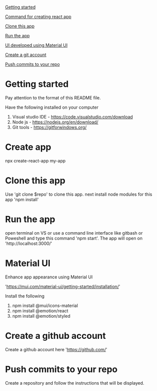 [Getting started](#getting-started)

[Command for creating react app](#create-app)

[Clone this app](#clone-this-app)

[Run the app](#run-the-app)

[UI developed using Material UI](#material-ui)

[Create a git account](#create-a-git-account)

[Push commits to your repo](#push-commits-to-your-repo)

# Getting started

Pay attention to the format of this README file.

Have the following installed on your computer

1. Visual studio IDE - https://code.visualstudio.com/download
2. Node js - https://nodejs.org/en/download/
3. Git tools - https://gitforwindows.org/

# Create app

npx create-react-app my-app

# Clone this app

Use 'git clone $repo' to clone this app.
next install node modules for this app 'npm install'

# Run the app

open terminal on VS or use a command line interface like gitbash or Poweshell and type this command 'npm start'. The app will open on 'http://localhost:3000/'

# Material UI

Enhance app appearance using Material UI

'https://mui.com/material-ui/getting-started/installation/'

Install the following

1. npm install @mui/icons-material
2. npm install @emotion/react
3. npm install @emotion/styled

# Create a github account

Create a github account here 'https://github.com/'

# Push commits to your repo

Create a repository and follow the instructions that will be displayed.